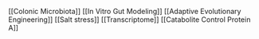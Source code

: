 [[Colonic Microbiota]]
[[In Vitro Gut Modeling]]
[[Adaptive Evolutionary Engineering]]
[[Salt stress]]
[[Transcriptome]]
[[Catabolite Control Protein A]]
